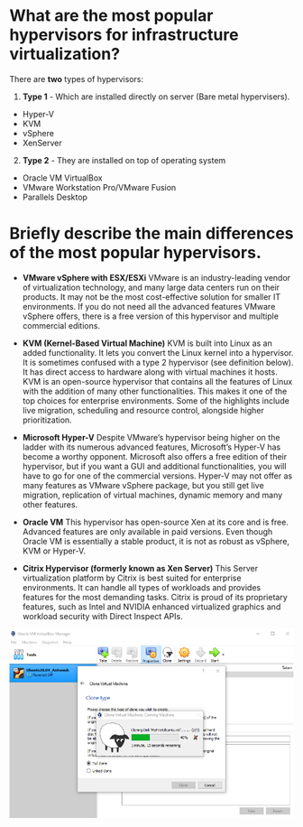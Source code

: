 # What are the most popular hypervisors for infrastructure virtualization?

There are **two** types of hypervisors:
1. **Type 1** - Which are installed directly on server (Bare metal hypervisers).
 - Hyper-V
 - KVM
 - vSphere
 - XenServer
2. **Type 2** - They are installed on top of operating system
  - Oracle VM VirtualBox
  - VMware Workstation Pro/VMware Fusion
  - Parallels Desktop
  
  # Briefly describe the main differences of the most popular hypervisors.
  
- **VMware vSphere with ESX/ESXi**
VMware is an industry-leading vendor of virtualization technology, and many large data centers run on their products. It may not be the most cost-effective solution for smaller IT environments. If you do not need all the advanced features VMware vSphere offers, there is a free version of this hypervisor and multiple commercial editions.

- **KVM (Kernel-Based Virtual Machine)**
KVM is built into Linux as an added functionality. It lets you convert the Linux kernel into a hypervisor. It is sometimes confused with a type 2 hypervisor (see definition below). It has direct access to hardware along with virtual machines it hosts. KVM is an open-source hypervisor that contains all the features of Linux with the addition of many other functionalities. This makes it one of the top choices for enterprise environments. Some of the highlights include live migration, scheduling and resource control, alongside higher prioritization.

- **Microsoft Hyper-V**
Despite VMware’s hypervisor being higher on the ladder with its numerous advanced features, Microsoft’s Hyper-V has become a worthy opponent. Microsoft also offers a free edition of their hypervisor, but if you want a GUI and additional functionalities, you will have to go for one of the commercial versions. Hyper-V may not offer as many features as VMware vSphere package, but you still get live migration, replication of virtual machines, dynamic memory and many other features.

- **Oracle VM**
This hypervisor has open-source Xen at its core and is free. Advanced features are only available in paid versions. Even though Oracle VM is essentially a stable product, it is not as robust as vSphere, KVM or Hyper-V.

- **Citrix Hypervisor (formerly known as Xen Server)**
This Server virtualization platform by Citrix is best suited for enterprise environments. It can handle all types of workloads and provides features for the most demanding tasks. Citrix is proud of its proprietary features, such as Intel and NVIDIA enhanced virtualized graphics and workload security with Direct Inspect APIs.

![screenshot 1](screenshots/1.png)
